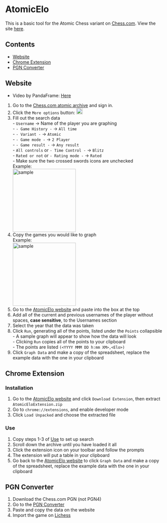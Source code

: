 # AtomicElo
This is a basic tool for the Atomic Chess variant on [Chess.com](https://Chess.com). View the site [here](https://camelpilot33.github.io/AtomicElo/).
## Contents
 - [Website](https://github.com/Camelpilot33/AtomicElo#website)
 - [Chrome Extension](https://github.com/Camelpilot33/AtomicElo#chrome-extension)
 - [PGN Converter](https://github.com/Camelpilot33/AtomicElo#pgn-converter)
## Website
 - Video by PandaFrame: [Here](https://youtu.be/Ro_GNwwu8II)
<ol>
<li>Go to the <a href="https://www.chess.com/variants/atomic/archive">Chess.com atomic archive</a> and sign in.</li>
<li>Click the <code>More options</code> button: <img src="https://i.imgur.com/etKRiRJ.png" alt="sample" width="20px"></li>
<li>Fill out the search data</li>
	 - <code>Username</code> → Name of the player you are graphing<br>
	 - <code>- Game History -</code> → <code>All time</code><br>
	 - <code>- Variant -</code> → <code>Atomic</code><br>
	 - <code>- Game mode -</code> → <code>2 Player</code><br>
	 - <code>- Game result -</code> → <code>Any result</code><br>
	 - <code>All controls</code> or <code>- Time Control -</code> → <code>Blitz</code><br>
	 - <code>Rated or not</code> or <code>- Rating mode -</code> → <code>Rated</code><br>
	 - Make sure the two crossed swords icons are unchecked<br>
Example:<br>
<img src="https://i.imgur.com/9yPzaNx.png" alt="sample" width="200px">
<li>Copy the games you would like to graph<br>
Example:<br><img src="https://i.imgur.com/PxbIMdc.png" alt="sample" width="200px">
</li>
<li>Go to the <a href="https://camelpilot33.github.io/AtomicElo/">AtomicElo website</a> and paste into the box at the top</li>
<li>Add all of the current and previous usernames of the player without spaces, <b>case sensitive</b>, to the Usernames section</li>
<li>Select the year that the data was taken</li>
<li>Click <code>Run</code>, generating all of the points, listed under the <code>Points</code> collapsible</li>
	 - A sample graph will appear to show how the data will look<br>
	 - Clicking <code>Run</code> copies all of the points to your clipboard<br>
	 - The points are listed <code>(&lt;YYYY MMM DD h:mm XM&gt;,&lt;Elo&gt;)</code>
<li>Click <code>Graph Data</code> and make a copy of the spreadsheet, replace the example data with the one in your clipboard</li>
</ol>
<h2>Chrome Extension</h2>
<h3>Installation</h3>
<ol>
	<li>Go to the <a href="https://camelpilot33.github.io/AtomicElo/">AtomicElo website</a> and click <code>Download Extension</code>, then extract <code>AtomicEloExtension.zip</code></li>
	<li>Go to <code>chrome://extensions</code>, and enable developer mode</li>
	<li>Click <code>Load Unpacked</code> and choose the extracted file</li>
</ol>
<h3>Use</h3>
<ol>
	<li>Copy steps 1-3 of <a href="https://github.com/Camelpilot33/AtomicElo#use">Use</a> to set up search</li>
	<li>Scroll down the archive until you have loaded it all</li>
	<li>Click the extension icon on your toolbar and follow the prompts</li>
	<li>The extension will put a table in your clipboard</li>
	<li>Go back to the <a href="https://camelpilot33.github.io/AtomicElo/">AtomicElo website</a> to click <code>Graph Data</code> and make a copy of the spreadsheet, replace the example data with the one in your clipboard</li>
</ol>
<h2>PGN Converter</h2>
<ol>
	<li>Download the Chess.com PGN (not PGN4)</li>
	<li>Go to the <a href="https://camelpilot33.github.io/AtomicElo/PGNConverter/">PGN Converter</a></li>
	<li>Paste and copy the data on the website</li>
	<li>Import the game on <a href="https://lichess.org/paste">Lichess</a></li>
</ol>
